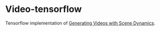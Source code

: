 ﻿# Video-tensorflow
Tensorflow implementation of [Generating Videos with Scene Dynamics](http://web.mit.edu/vondrick/tinyvideo/paper.pdf).

